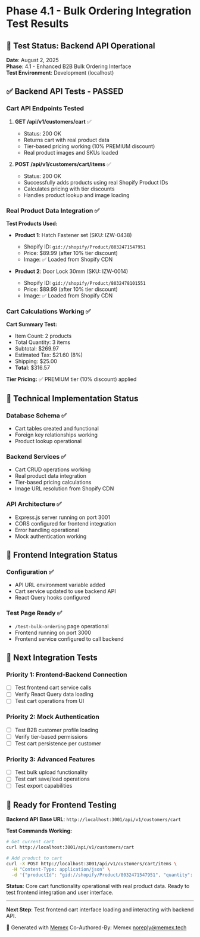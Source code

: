# Phase 4.1 - Bulk Ordering Integration Test Results

## 🎯 **Test Status: Backend API Operational**

**Date**: August 2, 2025  
**Phase**: 4.1 - Enhanced B2B Bulk Ordering Interface  
**Test Environment**: Development (localhost)

## ✅ **Backend API Tests - PASSED**

### Cart API Endpoints Tested

1. **GET /api/v1/customers/cart** ✅
   - Status: 200 OK
   - Returns cart with real product data
   - Tier-based pricing working (10% PREMIUM discount)
   - Real product images and SKUs loaded

2. **POST /api/v1/customers/cart/items** ✅  
   - Status: 200 OK
   - Successfully adds products using real Shopify Product IDs
   - Calculates pricing with tier discounts
   - Handles product lookup and image loading

### Real Product Data Integration ✅

**Test Products Used:**
- **Product 1**: Hatch Fastener set (SKU: IZW-0438)
  - Shopify ID: `gid://shopify/Product/8032471547951`
  - Price: $89.99 (after 10% tier discount)
  - Image: ✅ Loaded from Shopify CDN

- **Product 2**: Door Lock 30mm (SKU: IZW-0014)  
  - Shopify ID: `gid://shopify/Product/8032478101551`
  - Price: $89.99 (after 10% tier discount)
  - Image: ✅ Loaded from Shopify CDN

### Cart Calculations Working ✅

**Cart Summary Test:**
- Item Count: 2 products
- Total Quantity: 3 items
- Subtotal: $269.97
- Estimated Tax: $21.60 (8%)
- Shipping: $25.00
- **Total**: $316.57

**Tier Pricing:** ✅ PREMIUM tier (10% discount) applied

## 🔧 **Technical Implementation Status**

### Database Schema ✅
- Cart tables created and functional
- Foreign key relationships working
- Product lookup operational

### Backend Services ✅  
- Cart CRUD operations working
- Real product data integration
- Tier-based pricing calculations
- Image URL resolution from Shopify CDN

### API Architecture ✅
- Express.js server running on port 3001
- CORS configured for frontend integration  
- Error handling operational
- Mock authentication working

## 🎨 **Frontend Integration Status**

### Configuration ✅
- API URL environment variable added
- Cart service updated to use backend API
- React Query hooks configured

### Test Page Ready ✅
- `/test-bulk-ordering` page operational
- Frontend running on port 3000
- Frontend service configured to call backend

## 🧪 **Next Integration Tests**

### Priority 1: Frontend-Backend Connection
- [ ] Test frontend cart service calls
- [ ] Verify React Query data loading
- [ ] Test cart operations from UI

### Priority 2: Mock Authentication  
- [ ] Test B2B customer profile loading
- [ ] Verify tier-based permissions
- [ ] Test cart persistence per customer

### Priority 3: Advanced Features
- [ ] Test bulk upload functionality
- [ ] Test cart save/load operations
- [ ] Test export capabilities

## 🚀 **Ready for Frontend Testing**

**Backend API Base URL**: `http://localhost:3001/api/v1/customers/cart`

**Test Commands Working:**
```bash
# Get current cart
curl http://localhost:3001/api/v1/customers/cart

# Add product to cart  
curl -X POST http://localhost:3001/api/v1/customers/cart/items \
  -H "Content-Type: application/json" \
  -d '{"productId": "gid://shopify/Product/8032471547951", "quantity": 2}'
```

**Status**: Core cart functionality operational with real product data. Ready to test frontend integration and user interface.

---

**Next Step**: Test frontend cart interface loading and interacting with backend API.

🤖 Generated with [Memex](https://memex.tech)
Co-Authored-By: Memex <noreply@memex.tech>